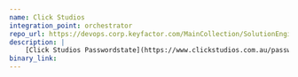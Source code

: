 ```yaml
---
name: Click Studios
integration_point: orchestrator
repo_url: https://devops.corp.keyfactor.com/MainCollection/SolutionEngineering/_git/anygateway-godaddy
description: |
    [Click Studios Passwordstate](https://www.clickstudios.com.au/passwordstate.aspx) is an Australian software product that offers password storage and access management, acting as a PAM solution. Besides management in the application's web portal, passwords can be managed and retrieved via Web API.
binary_link:
---
```

